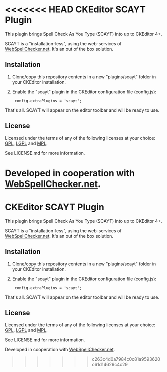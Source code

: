 <<<<<<< HEAD
CKEditor SCAYT Plugin
=====================

This plugin brings Spell Check As You Type (SCAYT) into up to CKEditor 4+.

SCAYT is a "installation-less", using the web-services of [WebSpellChecker.net](http://www.webspellchecker.net/). It's an out of the box solution.

Installation
------------

1. Clone/copy this repository contents in a new "plugins/scayt" folder in your CKEditor installation.
2. Enable the "scayt" plugin in the CKEditor configuration file (config.js):

        config.extraPlugins = 'scayt';

That's all. SCAYT will appear on the editor toolbar and will be ready to use.

License
-------

Licensed under the terms of any of the following licenses at your choice: [GPL](http://www.gnu.org/licenses/gpl.html), [LGPL](http://www.gnu.org/licenses/lgpl.html) and [MPL](http://www.mozilla.org/MPL/MPL-1.1.html).

See LICENSE.md for more information.

Developed in cooperation with [WebSpellChecker.net](http://www.webspellchecker.net/).
=======
CKEditor SCAYT Plugin
=====================

This plugin brings Spell Check As You Type (SCAYT) into up to CKEditor 4+.

SCAYT is a "installation-less", using the web-services of [WebSpellChecker.net](http://www.webspellchecker.net/). It's an out of the box solution.

Installation
------------

1. Clone/copy this repository contents in a new "plugins/scayt" folder in your CKEditor installation.
2. Enable the "scayt" plugin in the CKEditor configuration file (config.js):

        config.extraPlugins = 'scayt';

That's all. SCAYT will appear on the editor toolbar and will be ready to use.

License
-------

Licensed under the terms of any of the following licenses at your choice: [GPL](http://www.gnu.org/licenses/gpl.html), [LGPL](http://www.gnu.org/licenses/lgpl.html) and [MPL](http://www.mozilla.org/MPL/MPL-1.1.html).

See LICENSE.md for more information.

Developed in cooperation with [WebSpellChecker.net](http://www.webspellchecker.net/).
>>>>>>> c263c4d0a7984c0c81a9593620c61d14629c4c29
